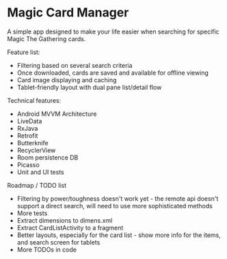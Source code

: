 # Magic Card Manager

A simple app designed to make your life easier when searching for specific Magic The Gathering cards.

Feature list:
* Filtering based on several search criteria
* Once downloaded, cards are saved and available for offline viewing
* Card image displaying and caching
* Tablet-friendly layout with dual pane list/detail flow

Technical features:
* Android MVVM Architecture
* LiveData
* RxJava
* Retrofit
* Butterknife
* RecyclerView
* Room persistence DB
* Picasso
* Unit and UI tests

Roadmap / TODO list
* Filtering by power/toughness doesn't work yet - the remote api doesn't support a direct search, will need to use more sophisticated methods
* More tests
* Extract dimensions to dimens.xml
* Extract CardListActivity to a fragment
* Better layouts, especially for the card list - show more info for the items, and search screen for tablets
* More TODOs in code
